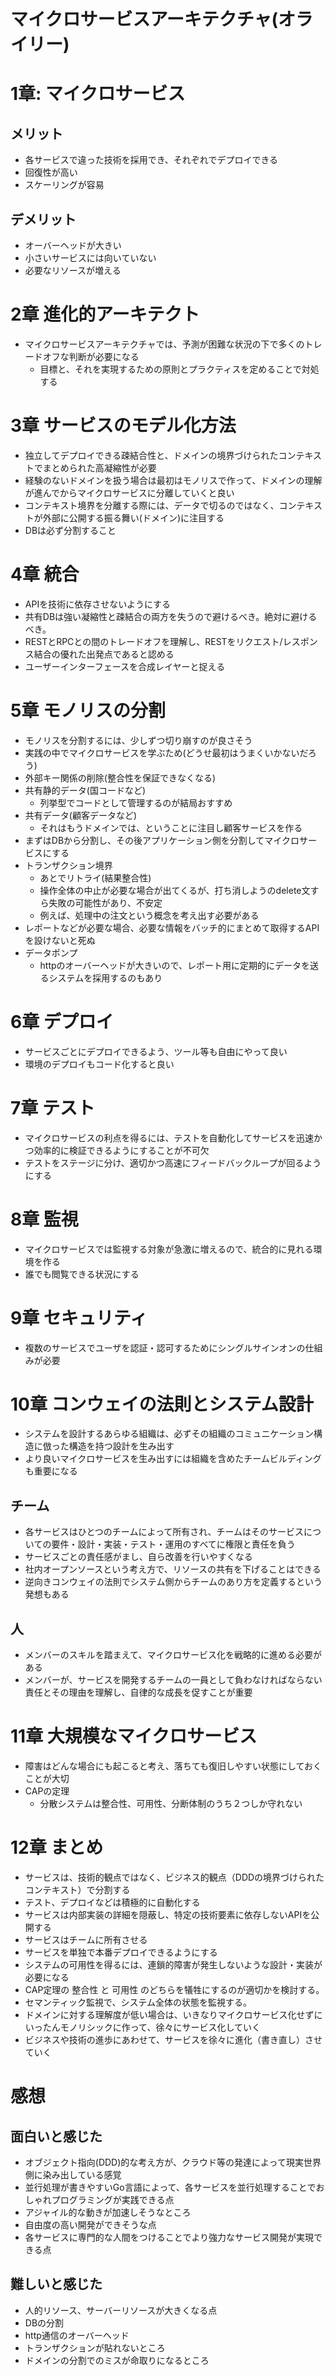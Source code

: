 # マイクロサービスアーキテクチャ(オライリー)
# 1章: マイクロサービス
## メリット
- 各サービスで違った技術を採用でき、それぞれでデプロイできる
- 回復性が高い
- スケーリングが容易

## デメリット
- オーバーヘッドが大きい
- 小さいサービスには向いていない
- 必要なリソースが増える

# 2章 進化的アーキテクト
- マイクロサービスアーキテクチャでは、予測が困難な状況の下で多くのトレードオフな判断が必要になる
    - 目標と、それを実現するための原則とプラクティスを定めることで対処する

# 3章 サービスのモデル化方法
- 独立してデプロイできる疎結合性と、ドメインの境界づけられたコンテキストでまとめられた高凝縮性が必要
- 経験のないドメインを扱う場合は最初はモノリスで作って、ドメインの理解が進んでからマイクロサービスに分離していくと良い
- コンテキスト境界を分離する際には、データで切るのではなく、コンテキストが外部に公開する振る舞い(ドメイン)に注目する
- DBは必ず分割すること

# 4章 統合
- APIを技術に依存させないようにする
- 共有DBは強い凝縮性と疎結合の両方を失うので避けるべき。絶対に避けるべき。
- RESTとRPCとの間のトレードオフを理解し、RESTをリクエスト/レスポンス結合の優れた出発点であると認める
- ユーザーインターフェースを合成レイヤーと捉える

# 5章 モノリスの分割
- モノリスを分割するには、少しずつ切り崩すのが良さそう
- 実践の中でマイクロサービスを学ぶため(どうせ最初はうまくいかないだろう)
- 外部キー関係の削除(整合性を保証できなくなる)
- 共有静的データ(国コードなど)
    - 列挙型でコードとして管理するのが結局おすすめ
- 共有データ(顧客データなど)
    - それはもうドメインでは、ということに注目し顧客サービスを作る
- まずはDBから分割し、その後アプリケーション側を分割してマイクロサービスにする
- トランザクション境界
    - あとでリトライ(結果整合性)
    - 操作全体の中止が必要な場合が出てくるが、打ち消しようのdelete文すら失敗の可能性があり、不安定
    - 例えば、処理中の注文という概念を考え出す必要がある
- レポートなどが必要な場合、必要な情報をバッチ的にまとめて取得するAPIを設けないと死ぬ
- データポンプ
    - httpのオーバーヘッドが大きいので、レポート用に定期的にデータを送るシステムを採用するのもあり

# 6章 デプロイ
- サービスごとにデプロイできるよう、ツール等も自由にやって良い
- 環境のデプロイもコード化すると良い

# 7章 テスト
- マイクロサービスの利点を得るには、テストを自動化してサービスを迅速かつ効率的に検証できるようにすることが不可欠
- テストをステージに分け、適切かつ高速にフィードバックループが回るようにする

# 8章 監視
- マイクロサービスでは監視する対象が急激に増えるので、統合的に見れる環境を作る
- 誰でも閲覧できる状況にする

# 9章 セキュリティ
- 複数のサービスでユーザを認証・認可するためにシングルサインオンの仕組みが必要

# 10章 コンウェイの法則とシステム設計
- システムを設計するあらゆる組織は、必ずその組織のコミュニケーション構造に倣った構造を持つ設計を生み出す
- より良いマイクロサービスを生み出すには組織を含めたチームビルディングも重要になる

## チーム
- 各サービスはひとつのチームによって所有され、チームはそのサービスについての要件・設計・実装・テスト・運用のすべてに権限と責任を負う
- サービスごとの責任感がまし、自ら改善を行いやすくなる
- 社内オープンソースという考え方で、リソースの共有を下げることはできる
- 逆向きコンウェイの法則でシステム側からチームのあり方を定義するという発想もある

## 人
- メンバーのスキルを踏まえて、マイクロサービス化を戦略的に進める必要がある
- メンバーが、サービスを開発するチームの一員として負わなければならない責任とその理由を理解し、自律的な成長を促すことが重要

# 11章 大規模なマイクロサービス
- 障害はどんな場合にも起こると考え、落ちても復旧しやすい状態にしておくことが大切
- CAPの定理
    - 分散システムは整合性、可用性、分断体制のうち２つしか守れない

# 12章 まとめ
- サービスは、技術的観点ではなく、ビジネス的観点（DDDの境界づけられたコンテキスト）で分割する
- テスト、デプロイなどは積極的に自動化する
- サービスは内部実装の詳細を隠蔽し、特定の技術要素に依存しないAPIを公開する
- サービスはチームに所有させる
- サービスを単独で本番デプロイできるようにする
- システムの可用性を得るには、連鎖的障害が発生しないような設計・実装が必要になる
- CAP定理の 整合性 と 可用性 のどちらを犠牲にするのが適切かを検討する。
- セマンティック監視で、システム全体の状態を監視する。
- ドメインに対する理解度が低い場合は、いきなりマイクロサービス化せずにいったんモノリシックに作って、徐々にサービス化していく
- ビジネスや技術の進歩にあわせて、サービスを徐々に進化（書き直し）させていく

# 感想
## 面白いと感じた
  - オブジェクト指向(DDD)的な考え方が、クラウド等の発達によって現実世界側に染み出している感覚
  - 並行処理が書きやすいGo言語によって、各サービスを並行処理することでおしゃれプログラミングが実践できる点
  - アジャイル的な動きが加速しそうなところ
  - 自由度の高い開発ができそうな点
  - 各サービスに専門的な人間をつけることでより強力なサービス開発が実現できる点

## 難しいと感じた
  - 人的リソース、サーバーリソースが大きくなる点
  - DBの分割
  - http通信のオーバーヘッド
  - トランザクションが貼れないところ
  - ドメインの分割でのミスが命取りになるところ
